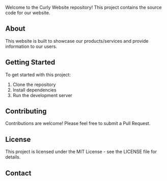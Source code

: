 
Welcome to the Curly Website repository! This project contains the source code for our website.

## About

This website is built to showcase our products/services and provide information to our users.

## Getting Started

To get started with this project:

1. Clone the repository
2. Install dependencies
3. Run the development server

## Contributing

Contributions are welcome! Please feel free to submit a Pull Request.

## License

This project is licensed under the MIT License - see the LICENSE file for details.

## Contact

